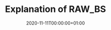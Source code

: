 ---
title: Explanation of RAW_BS
linktitle: RAW_BS
type: book
date: "2020-11-11T00:00:00+01:00"
# Prev/next pager order (if `docs_section_pager` enabled in `params.toml`)
weight: 5
authors:
  - admin
---